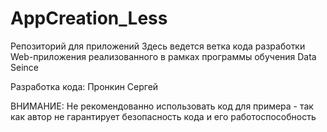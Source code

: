 # AppCreation_Less
Репозиторий для приложений 
Здесь ведется ветка кода  разработки Web-приложения 
реализованного в рамках программы  обучения Data Seince

Разработка кода: Пронкин Сергей

ВНИМАНИЕ: Не рекомендованно использовать код для примера - так как автор не гарантирует безопасность кода и его работоспособность
